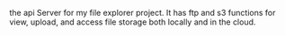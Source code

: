 the api Server for my file explorer project. It has ftp and s3 functions for view, upload, and access file storage both locally and in the cloud.
